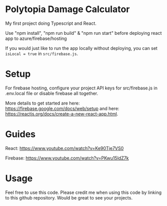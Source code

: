 # Polytopia Damage Calculator

My first project doing Typescript and React.

Use "npm install", "npm run build" & "npm run start" before deploying react app to azure/firebase/hosting

If you would just like to run the app locally without deploying, you can set `isLocal = true` in `src/firebase.js`.

# Setup

For firebase hosting, configure your project API keys for src/firebase.js in .env.local file or disable firebase all together.

More details to get started are here: https://firebase.google.com/docs/web/setup and here: https://reactjs.org/docs/create-a-new-react-app.html.

# Guides

React: https://www.youtube.com/watch?v=Ke90Tje7VS0

Firebase: https://www.youtube.com/watch?v=PKwu15ldZ7k

# Usage

Feel free to use this code. Please credit me when using this code by linking to this github repository. Would be great to see your projects.
